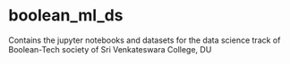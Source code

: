 # boolean_ml_ds
Contains the jupyter notebooks and datasets for the data science track of Boolean-Tech society of Sri Venkateswara College, DU
